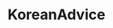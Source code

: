 ---
title: KoreanAdvice
crosslinks:
- leagueoflegends
- theydidthemath
- NAAdvice
- summonerschool
---